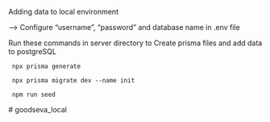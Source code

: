 Adding data to local environment

  --> Configure “username”, “password” and database name in .env file

Run  these commands in server directory to  Create prisma files and add data to postgreSQL

     npx prisma generate
  
     npx prisma migrate dev --name init
  
     npm run seed
#   g o o d s e v a _ l o c a l  
 